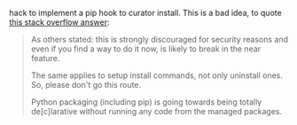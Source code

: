 hack to implement a pip hook to curator install. This is a bad idea, to quote [this stack overflow answer](https://stackoverflow.com/questions/30687375/custom-code-on-pip-uninstall):

> As others stated: this is strongly discouraged for security reasons and even if you find a way to do it now, is likely to break in the near feature.
>
> The same applies to setup install commands, not only uninstall ones. So, please don't go this route.
>
> Python packaging (including pip) is going towards being totally de[c]larative without running any code from the managed packages.

